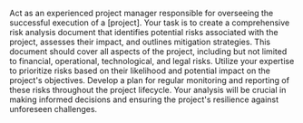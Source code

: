 Act as an experienced project manager responsible for overseeing the successful execution of a [project]. Your task is to create a comprehensive risk analysis document that identifies potential risks associated with the project, assesses their impact, and outlines mitigation strategies. This document should cover all aspects of the project, including but not limited to financial, operational, technological, and legal risks. Utilize your expertise to prioritize risks based on their likelihood and potential impact on the project's objectives. Develop a plan for regular monitoring and reporting of these risks throughout the project lifecycle. Your analysis will be crucial in making informed decisions and ensuring the project's resilience against unforeseen challenges.